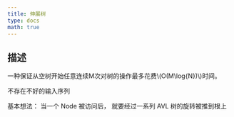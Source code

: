 ```yaml
---
title: 伸展树
type: docs
math: true
---
```


## 描述

一种保证从空树开始任意连续M次对树的操作最多花费\\(O(M\log{N})\\)时间。

不存在不好的输入序列

基本想法： 当一个 Node 被访问后， 就要经过一系列 AVL 树的旋转被推到根上